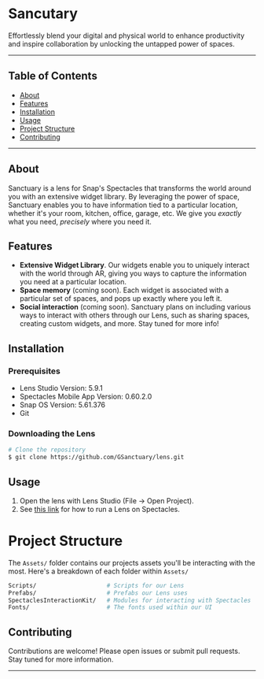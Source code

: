 # Sancutary

Effortlessly blend your digital and physical world to enhance productivity and inspire collaboration by unlocking the untapped power of spaces.

---

## Table of Contents

-   [About](#about)
-   [Features](#features)
-   [Installation](#installation)
-   [Usage](#usage)
-   [Project Structure](#project-structure)
-   [Contributing](#contributing)

---

## About

Sanctuary is a lens for Snap's Spectacles that transforms the world around you with an extensive widget library. By leveraging the power of space, Sanctuary enables you to have information tied to a particular location, whether it's your room, kitchen, office, garage, etc. We give you _exactly_ what you need, _precisely_ where you need it.

## Features

-   **Extensive Widget Library**. Our widgets enable you to uniquely interact with the world through AR, giving you ways to capture the information you need at a particular location.
-   **Space memory** (coming soon). Each widget is associated with a particular set of spaces, and pops up exactly where you left it.
-   **Social interaction** (coming soon). Sanctuary plans on including various ways to interact with others through our Lens, such as sharing spaces, creating custom widgets, and more. Stay tuned for more info!

## Installation

### Prerequisites

-   Lens Studio Version: 5.9.1
-   Spectacles Mobile App Version: 0.60.2.0
-   Snap OS Version: 5.61.376
-   Git

### Downloading the Lens

```bash
# Clone the repository
$ git clone https://github.com/GSanctuary/lens.git
```

## Usage

1. Open the lens with Lens Studio (File -> Open Project).
2. See [this link](https://developers.snap.com/spectacles/get-started/start-building/test-lens-on-spectacles) for how to run a Lens on Spectacles.

# Project Structure

The `Assets/` folder contains our projects assets you'll be interacting with the most. Here's a breakdown of each folder within `Assets/`

```bash
Scripts/                    # Scripts for our Lens
Prefabs/                    # Prefabs our Lens uses
SpectaclesInteractionKit/   # Modules for interacting with Spectacles
Fonts/                      # The fonts used within our UI
```

## Contributing

Contributions are welcome! Please open issues or submit pull requests. Stay tuned for more information.

---
